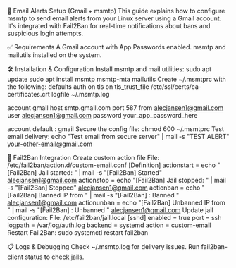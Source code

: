📡 Email Alerts Setup (Gmail + msmtp)
This guide explains how to configure msmtp to send email alerts from your Linux server using a Gmail account. It's integrated with Fail2Ban for real-time notifications about bans and suspicious login attempts.

✅ Requirements
A Gmail account with App Passwords enabled.
msmtp and mailutils installed on the system.

🛠️ Installation & Configuration
Install msmtp and mail utilities:
sudo apt update
sudo apt install msmtp msmtp-mta mailutils
Create ~/.msmtprc with the following:
defaults
auth           on
tls            on
tls_trust_file /etc/ssl/certs/ca-certificates.crt
logfile        ~/.msmtp.log

account        gmail
host           smtp.gmail.com
port           587
from           alecjansen1@gmail.com
user           alecjansen1@gmail.com
password       your_app_password_here

account default : gmail
Secure the config file:
chmod 600 ~/.msmtprc
Test email delivery:
echo "Test email from secure server" | mail -s "TEST ALERT" your-other-email@gmail.com

🔐 Fail2Ban Integration
Create custom action file
File: /etc/fail2ban/action.d/custom-email.conf
[Definition]
actionstart = echo "[Fail2Ban] Jail started: <name>" | mail -s "[Fail2Ban] <name> Started" alecjansen1@gmail.com
actionstop  = echo "[Fail2Ban] Jail stopped: <name>" | mail -s "[Fail2Ban] <name> Stopped" alecjansen1@gmail.com
actionban   = echo "[Fail2Ban] Banned IP <ip> from <name>" | mail -s "[Fail2Ban] <name>: Banned <ip>" alecjansen1@gmail.com
actionunban = echo "[Fail2Ban] Unbanned IP <ip> from <name>" | mail -s "[Fail2Ban] <name>: Unbanned <ip>" alecjansen1@gmail.com
Update jail configuration:
File: /etc/fail2ban/jail.local
[sshd]
enabled = true
port    = ssh
logpath = /var/log/auth.log
backend = systemd
action  = custom-email
Restart Fail2Ban:
sudo systemctl restart fail2ban

📋 Logs & Debugging
Check ~/.msmtp.log for delivery issues.
Run fail2ban-client status to check jails.
